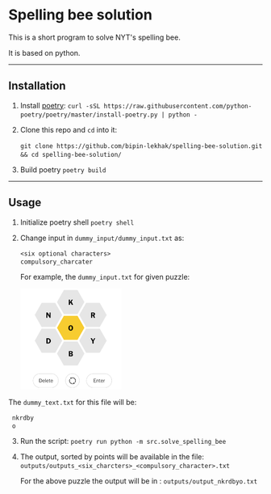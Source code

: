 # Spelling bee solution

This is a short program to solve NYT's spelling bee.

It is based on python.



---



## Installation

1.   Install [poetry](https://github.com/python-poetry/poetry):
     `curl -sSL https://raw.githubusercontent.com/python-poetry/poetry/master/install-poetry.py | python -`

2.   Clone this repo and `cd` into it:

     `git clone https://github.com/bipin-lekhak/spelling-bee-solution.git && cd spelling-bee-solution/   `

3.   Build poetry
     `poetry build`

---
## Usage

1.   Initialize poetry shell
     `poetry shell`

2.   Change input in `dummy_input/dummy_input.txt` as:

     ```
     <six optional characters>
     compulsory_charcater
     ```

     For example, the `dummy_input.txt` for given puzzle:

     <img src="media/nyt.png" alt="drawing" width="200"/>

 The `dummy_text.txt` for this file will be:

     nkrdby
     o



3.   Run the script:
     `poetry run python -m src.solve_spelling_bee `

4.   The output, sorted by points will be available in the file: `outputs/outputs_<six_charcters>_<compulsory_character>.txt`

     For the above puzzle the output will be in : `outputs/output_nkrdbyo.txt`

